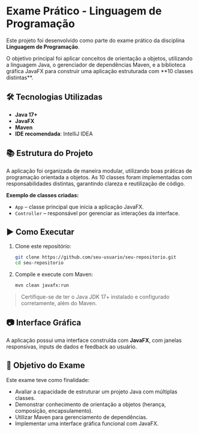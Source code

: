 # Exame Prático - Linguagem de Programação

Este projeto foi desenvolvido como parte do exame prático da disciplina **Linguagem de Programação**. 
<p>O objetivo principal foi aplicar conceitos de orientação a objetos, utilizando a linguagem Java, o gerenciador de dependências Maven, e a biblioteca gráfica JavaFX para construir uma aplicação estruturada com **10 classes distintas**.</p>

## 🛠️ Tecnologias Utilizadas

- **Java 17+**
- **JavaFX**
- **Maven**
- **IDE recomendada**: IntelliJ IDEA

## 📚 Estrutura do Projeto

A aplicação foi organizada de maneira modular, utilizando boas práticas de programação orientada a objetos. As 10 classes foram implementadas com responsabilidades distintas, garantindo clareza e reutilização de código.

**Exemplo de classes criadas:**
- `App` – classe principal que inicia a aplicação JavaFX.
- `Controller` – responsável por gerenciar as interações da interface.

## ▶️ Como Executar

1. Clone este repositório:
   ```bash
   git clone https://github.com/seu-usuario/seu-repositorio.git
   cd seu-repositorio

2. Compile e execute com Maven:

   ```bash
   mvn clean javafx:run
   ```

> Certifique-se de ter o Java JDK 17+ instalado e configurado corretamente, além do Maven.

## 📷 Interface Gráfica

A aplicação possui uma interface construída com **JavaFX**, com janelas responsivas, inputs de dados e feedback ao usuário.

## 🧪 Objetivo do Exame

Este exame teve como finalidade:

* Avaliar a capacidade de estruturar um projeto Java com múltiplas classes.
* Demonstrar conhecimento de orientação a objetos (herança, composição, encapsulamento).
* Utilizar Maven para gerenciamento de dependências.
* Implementar uma interface gráfica funcional com JavaFX.
